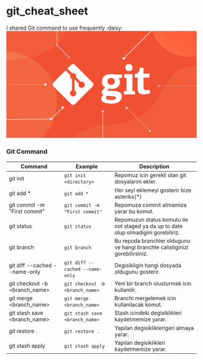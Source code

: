 # git_cheat_sheet
I shared Git command to use frequently :daisy:
![Git](./images/git-blog-header.png)

### Git Command

| Command       | Example                     | Description                                                                                                                 |
| ------------- | --------------------------- | --------------------------------------------------------------------------------------------------------------------------- |
| git init | `git init <directory>`| Repomuz icin gerekli olan git dosyalarini ekler.                                                   |
| git add * | `git add *`      | Her seyi eklemeyi gosterir bize asteriks(*)                                                                  |
| git commit -m "First commit" | `git commit -m "First commit"`      | Repomuza commit atmamiza yarar bu komut. |
| git status | `git status`      | Repomuzun status komutu ile not staged ya da up to date olup olmadigini gorebiliriz. |
| git branch | `git branch`      | Bu repoda branchler oldugunu ve hangi branchte calistiginizi gorebilirsiniz.  |
| git diff --cached --name-only   |    `git diff --cached --name-only`      | Degisikligin hangi dosyada oldugunu gosterir. |
| git checkout -b <branch_name>   |    `git checkout -b <branch_name>`    | Yeni bir branch olusturmak icin kullanilir.   |
| git merge <branch_name>  |    `git merge <branch_name>`    |   Branchi mergelemek icin kullanilacak komut.    |
| git stash save <branch_name>  |    `git stash save <branch_name>`    |   Stash icindeki degisiklikleri kaydetmemize yarar.   |
| git restore .  |    `git restore .`    |   Yapilan degisikliklerigeri almaya yarar.  |
| git stash apply  |    `git stash apply`    |   Yapilan degisiklikleri kaydetmemize yarar.  |

